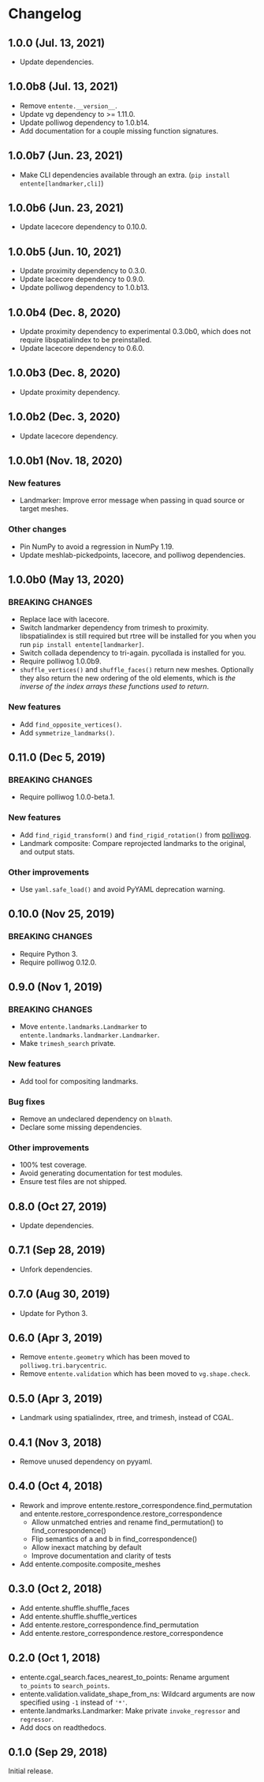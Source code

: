 # Changelog

## 1.0.0 (Jul. 13, 2021)

- Update dependencies.


## 1.0.0b8 (Jul. 13, 2021)

- Remove `entente.__version__`.
- Update vg dependency to >= 1.11.0.
- Update polliwog dependency to 1.0.b14.
- Add documentation for a couple missing function signatures.


## 1.0.0b7 (Jun. 23, 2021)

- Make CLI dependencies available through an extra.
  (`pip install entente[landmarker,cli]`)


## 1.0.0b6 (Jun. 23, 2021)

- Update lacecore dependency to 0.10.0.


## 1.0.0b5 (Jun. 10, 2021)

- Update proximity dependency to 0.3.0.
- Update lacecore dependency to 0.9.0.
- Update polliwog dependency to 1.0.b13.


## 1.0.0b4 (Dec. 8, 2020)

- Update proximity dependency to experimental 0.3.0b0, which does not require
  libspatialindex to be preinstalled.
- Update lacecore dependency to 0.6.0.


## 1.0.0b3 (Dec. 8, 2020)

- Update proximity dependency.


## 1.0.0b2 (Dec. 3, 2020)

- Update lacecore dependency.


## 1.0.0b1 (Nov. 18, 2020)

### New features

- Landmarker: Improve error message when passing in quad source or target
  meshes.

### Other changes

- Pin NumPy to avoid a regression in NumPy 1.19.
- Update meshlab-pickedpoints, lacecore, and polliwog dependencies.


## 1.0.0b0 (May 13, 2020)

### BREAKING CHANGES

- Replace lace with lacecore.
- Switch landmarker dependency from trimesh to proximity. libspatialindex is
  still required but rtree will be installed for you when you run
  `pip install entente[landmarker]`.
- Switch collada dependency to tri-again. pycollada is installed for you.
- Require polliwog 1.0.0b9.
- `shuffle_vertices()` and `shuffle_faces()` return new meshes. Optionally
  they also return the new ordering of the old elements, which is
  _the inverse of the index arrays these functions used to return_.

### New features

- Add `find_opposite_vertices()`.
- Add `symmetrize_landmarks()`.


## 0.11.0 (Dec 5, 2019)

### BREAKING CHANGES

- Require polliwog 1.0.0-beta.1.

### New features

- Add `find_rigid_transform()` and `find_rigid_rotation()` from [polliwog][].
- Landmark composite: Compare reprojected landmarks to the original, and
  output stats.

### Other improvements

- Use `yaml.safe_load()` and avoid PyYAML deprecation warning.


## 0.10.0 (Nov 25, 2019)

### BREAKING CHANGES

- Require Python 3.
- Require polliwog 0.12.0.


## 0.9.0 (Nov 1, 2019)

### BREAKING CHANGES

- Move `entente.landmarks.Landmarker` to
  `entente.landmarks.landmarker.Landmarker`.
- Make `trimesh_search` private.

### New features

- Add tool for compositing landmarks.

### Bug fixes

- Remove an undeclared dependency on `blmath`.
- Declare some missing dependencies.

### Other improvements

- 100% test coverage.
- Avoid generating documentation for test modules.
- Ensure test files are not shipped.

## 0.8.0 (Oct 27, 2019)

- Update dependencies.

## 0.7.1 (Sep 28, 2019)

- Unfork dependencies.

## 0.7.0 (Aug 30, 2019)

- Update for Python 3.

## 0.6.0 (Apr 3, 2019)

- Remove `entente.geometry` which has been moved to `polliwog.tri.barycentric`.
- Remove `entente.validation` which has been moved to `vg.shape.check`.

## 0.5.0 (Apr 3, 2019)

- Landmark using spatialindex, rtree, and trimesh, instead of CGAL.

## 0.4.1 (Nov 3, 2018)

- Remove unused dependency on pyyaml.

## 0.4.0 (Oct 4, 2018)

- Rework and improve entente.restore_correspondence.find_permutation and
  entente.restore_correspondence.restore_correspondence
    - Allow unmatched entries and rename find_permutation() to find_correspondence()
    - Flip semantics of a and b in find_correspondence()
    - Allow inexact matching by default
    - Improve documentation and clarity of tests
- Add entente.composite.composite_meshes

## 0.3.0 (Oct 2, 2018)

- Add entente.shuffle.shuffle_faces
- Add entente.shuffle.shuffle_vertices
- Add entente.restore_correspondence.find_permutation
- Add entente.restore_correspondence.restore_correspondence

## 0.2.0 (Oct 1, 2018)

- entente.cgal_search.faces_nearest_to_points: Rename argument `to_points` to
  `search_points`.
- entente.validation.validate_shape_from_ns: Wildcard arguments are now
  specified using `-1` instead of `'*'`.
- entente.landmarks.Landmarker: Make private `invoke_regressor` and
  `regressor`.
- Add docs on readthedocs.

## 0.1.0 (Sep 29, 2018)

Initial release.


[polliwog]: https://github.com/lace/polliwog/
